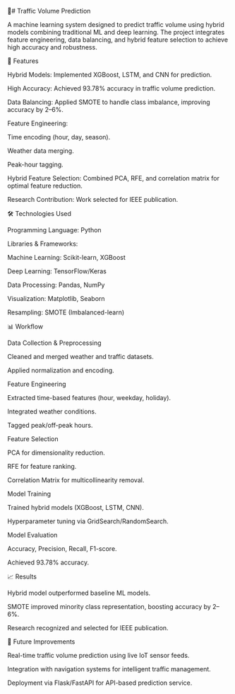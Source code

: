🚦# Traffic Volume Prediction

A machine learning system designed to predict traffic volume using hybrid models combining traditional ML and deep learning. The project integrates feature engineering, data balancing, and hybrid feature selection to achieve high accuracy and robustness.

📌 Features

Hybrid Models: Implemented XGBoost, LSTM, and CNN for prediction.

High Accuracy: Achieved 93.78% accuracy in traffic volume prediction.

Data Balancing: Applied SMOTE to handle class imbalance, improving accuracy by 2–6%.

Feature Engineering:

Time encoding (hour, day, season).

Weather data merging.

Peak-hour tagging.

Hybrid Feature Selection: Combined PCA, RFE, and correlation matrix for optimal feature reduction.

Research Contribution: Work selected for IEEE publication.

🛠️ Technologies Used

Programming Language: Python

Libraries & Frameworks:

Machine Learning: Scikit-learn, XGBoost

Deep Learning: TensorFlow/Keras

Data Processing: Pandas, NumPy

Visualization: Matplotlib, Seaborn

Resampling: SMOTE (Imbalanced-learn)

📊 Workflow

Data Collection & Preprocessing

Cleaned and merged weather and traffic datasets.

Applied normalization and encoding.

Feature Engineering

Extracted time-based features (hour, weekday, holiday).

Integrated weather conditions.

Tagged peak/off-peak hours.

Feature Selection

PCA for dimensionality reduction.

RFE for feature ranking.

Correlation Matrix for multicollinearity removal.

Model Training

Trained hybrid models (XGBoost, LSTM, CNN).

Hyperparameter tuning via GridSearch/RandomSearch.

Model Evaluation

Accuracy, Precision, Recall, F1-score.

Achieved 93.78% accuracy.

📈 Results

Hybrid model outperformed baseline ML models.

SMOTE improved minority class representation, boosting accuracy by 2–6%.

Research recognized and selected for IEEE publication.

🚀 Future Improvements

Real-time traffic volume prediction using live IoT sensor feeds.

Integration with navigation systems for intelligent traffic management.

Deployment via Flask/FastAPI for API-based prediction service.
